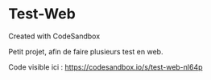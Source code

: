 # Test-Web
Created with CodeSandbox


Petit projet, afin de faire plusieurs test en web.

Code visible ici : https://codesandbox.io/s/test-web-nl64p
